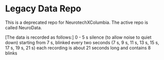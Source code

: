 # Legacy Data Repo
This is a deprecated repo for NeurotechXColumbia. The active repo is called NeuroData.

[The data is recorded as follows:] 0 - 5 s silence (to allow noise to quiet down) starting from 7 s, blinked every two seconds (7 s, 9 s, 11 s, 13 s, 15 s, 17 s, 19 s, 21 s) each recording is about 21 seconds long and contains 8 blinks
